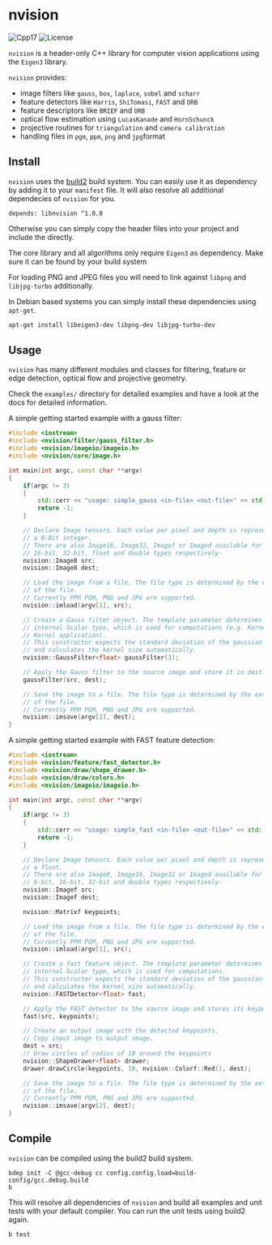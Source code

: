 # nvision

![Cpp17](https://img.shields.io/badge/C%2B%2B-17-blue.svg)
![License](https://img.shields.io/packagist/l/doctrine/orm.svg)

`nvision` is a header-only C++ library for computer vision applications
using the `Eigen3` library.

`nvision` provides:

* image filters like `gauss`, `box`, `laplace`, `sobel` and `scharr`
* feature detectors like ```Harris```, ```ShiTomasi```, ```FAST``` and ```ORB```
* feature descriptors like ```BRIEF``` and ```ORB```
* optical flow estimation using ```LucasKanade``` and ```HornSchunck```
* projective routines for ```triangulation``` and ```camera calibration```
* handling files in  ```pgm```, ```ppm```, ```png``` and ```jpg```format


## Install

`nvision` uses the [build2](https://build2.org/) build system. You can easily use it as dependency by adding it to your `manifest` file.
It will also resolve all additional dependecies of `nvision` for you.

```
depends: libnvision ^1.0.0
```

Otherwise you can simply copy the header files into your project and include the directly.

The core library and all algorithms only require `Eigen3` as dependency. Make sure it can be found by your build system

For loading PNG and JPEG files you will need to link against `libpng` and `libjpg-turbo` additionally.

In Debian based systems you can simply install these dependencies using ```apt-get```.

```bash
apt-get install libeigen3-dev libpng-dev libjpg-turbo-dev
```

## Usage

```nvision``` has many different modules and classes for filtering, feature or
edge detection, optical flow and projective geometry.

Check the `examples/` directory for detailed examples and have a look at the docs for detailed information.

A simple getting started example with a gauss filter:

```cpp
#include <iostream>
#include <nvision/filter/gauss_filter.h>
#include <nvision/imageio/imageio.h>
#include <nvision/core/image.h>

int main(int argc, const char **argv)
{
    if(argc != 3)
    {
        std::cerr << "usage: simple_gauss <in-file> <out-file>" << std::endl;
        return -1;
    }

    // Declare Image tensors. Each value per pixel and depth is representd by
    // a 8-Bit integer.
    // There are also Image16, Image32, Imagef or Imaged available for
    // 16-bit, 32-bit, float and double types respectively-
    nvision::Image8 src;
    nvision::Image8 dest;

    // Load the image from a file. The file type is determined by the extension
    // of the file.
    // Currently PPM PGM, PNG and JPG are supported.
    nvision::imload(argv[1], src);

    // Create a Gauss filter object. The template parameter determines the
    // internal Scalar type, which is used for computations (e.g. Kernel and
    // Kernel application).
    // This constructor expects the standard deviation of the gaussian function
    // and calculates the kernel size automatically.
    nvision::GaussFilter<float> gaussFilter(3);

    // Apply the Gauss filter to the source image and store it in dest.
    gaussFilter(src, dest);

    // Save the image to a file. The file type is determined by the extension
    // of the file.
    // Currently PPM PGM, PNG and JPG are supported.
    nvision::imsave(argv[2], dest);
}
```

A simple getting started example with FAST feature detection:

```cpp
#include <iostream>
#include <nvision/feature/fast_detector.h>
#include <nvision/draw/shape_drawer.h>
#include <nvision/draw/colors.h>
#include <nvision/imageio/imageio.h>

int main(int argc, const char **argv)
{
    if(argc != 3)
    {
        std::cerr << "usage: simple_fast <in-file> <out-file>" << std::endl;
        return -1;
    }

    // Declare Image tensors. Each value per pixel and depth is representd by
    // a float.
    // There are also Image8, Image16, Image32 or Imaged available for
    // 8-bit, 16-bit, 32-bit and double types respectively-
    nvision::Imagef src;
    nvision::Imagef dest;

    nvision::Matrixf keypoints;

    // Load the image from a file. The file type is determined by the extension
    // of the file.
    // Currently PPM PGM, PNG and JPG are supported.
    nvision::imload(argv[1], src);

    // Create a fast feature object. The template parameter determines the
    // internal Scalar type, which is used for computations.
    // This constructor expects the standard deviation of the gaussian function
    // and calculates the kernel size automatically.
    nvision::FASTDetector<float> fast;

    // Apply the FAST detector to the source image and stores its keypoints.
    fast(src, keypoints);

    // Create an output image with the detected keypoints.
    // Copy input image to output image.
    dest = src;
    // Draw circles of radius of 10 around the keypoints
    nvision::ShapeDrawer<float> drawer;
    drawer.drawCircle(keypoints, 10, nvision::Colorf::Red(), dest);

    // Save the image to a file. The file type is determined by the extension
    // of the file.
    // Currently PPM PGM, PNG and JPG are supported.
    nvision::imsave(argv[2], dest);
}
```

## Compile

`nvision` can be compiled using the build2 build system.

```
bdep init -C @gcc-debug cc config.config.load=build-config/gcc.debug.build
b
```

This will resolve all dependencies of `nvision` and build all examples and unit tests with your default compiler.
You can run the unit tests using build2 again.

```
b test
```
